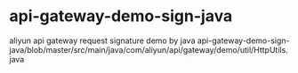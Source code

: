 # api-gateway-demo-sign-java
aliyun api gateway request signature demo by java
api-gateway-demo-sign-java/blob/master/src/main/java/com/aliyun/api/gateway/demo/util/HttpUtils.java
